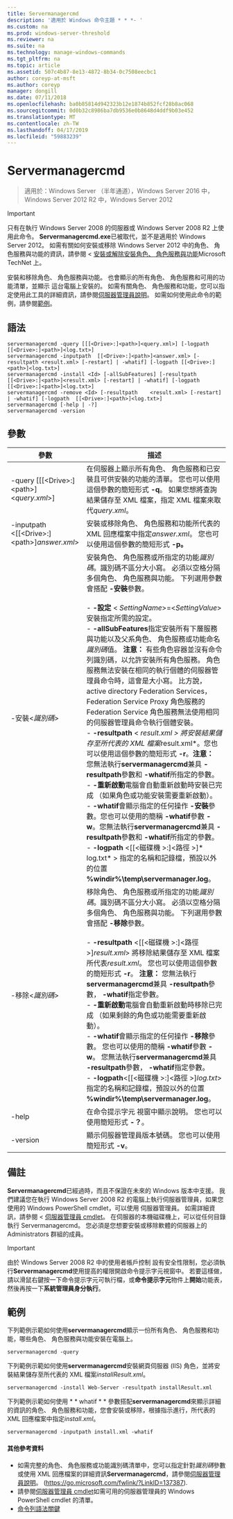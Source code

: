 ```yaml
---
title: Servermanagercmd
description: '適用於 Windows 命令主題 * * *- '
ms.custom: na
ms.prod: windows-server-threshold
ms.reviewer: na
ms.suite: na
ms.technology: manage-windows-commands
ms.tgt_pltfrm: na
ms.topic: article
ms.assetid: 507c4b87-8e13-4872-8b34-0c7508eecbc1
author: coreyp-at-msft
ms.author: coreyp
manager: dongill
ms.date: 07/11/2018
ms.openlocfilehash: ba0b85814d942323b12e1874b852fcf28b8ac068
ms.sourcegitcommit: 0d0b32c8986ba7db9536e0b8648d4ddf9b03e452
ms.translationtype: MT
ms.contentlocale: zh-TW
ms.lasthandoff: 04/17/2019
ms.locfileid: "59883239"
---
```

# <a name="servermanagercmd"></a>Servermanagercmd

>適用於：Windows Server （半年通道），Windows Server 2016 中，Windows Server 2012 R2 中，Windows Server 2012

> [!IMPORTANT]
> 只有在執行 Windows Server 2008 的伺服器或 Windows Server 2008 R2 上使用此命令。 **Servermanagercmd.exe**已被取代，並不是適用於 Windows Server 2012。 如需有關如何安裝或移除 Windows Server 2012 中的角色、 角色服務與功能的資訊，請參閱 <<c0> [ 安裝或解除安裝角色、 角色服務與功能](https://go.microsoft.com/fwlink/?LinkID=239563)Microsoft TechNet 上。

安裝和移除角色、 角色服務與功能。 也會顯示的所有角色、 角色服務和可用的功能清單，並顯示 這台電腦上安裝的。 如需有關角色、 角色服務和功能，您可以指定使用此工具的詳細資訊，請參閱[伺服器管理員說明](https://go.microsoft.com/fwlink/?LinkID=137387)。 如需如何使用此命令的範例，請參閱[範例](#BKMK_examples)。

## <a name="syntax"></a>語法
```
servermanagercmd -query [[[<Drive>:]<path>]<query.xml>] [-logpath   [[<Drive>:]<path>]<log.txt>]
servermanagercmd -inputpath  [[<Drive>:]<path>]<answer.xml> [-resultpath <result.xml> [-restart] | -whatif] [-logpath [[<Drive>:]<path>]<log.txt>]
servermanagercmd -install <Id> [-allSubFeatures] [-resultpath   [[<Drive>:]<path>]<result.xml> [-restart] | -whatif] [-logpath   [[<Drive>:]<path>]<log.txt>]
servermanagercmd -remove <Id> [-resultpath    <result.xml> [-restart] | -whatif] [-logpath  [[<Drive>:]<path>]<log.txt>]
servermanagercmd [-help | -?]
servermanagercmd -version
```

## <a name="parameters"></a>參數
|參數|描述|
|-------|--------|
|-query [[[\<Drive>:]\<path>]\<*query.xml*>]|在伺服器上顯示所有角色、 角色服務和已安裝且可供安裝的功能的清單。 您也可以使用這個參數的簡短形式 **-q**。 如果您想將查詢結果儲存至 XML 檔案，指定 XML 檔案來取代*query.xml*。|
|-inputpath  <[[\<Drive>:]\<path>]*answer.xml*>|安裝或移除角色、 角色服務和功能所代表的 XML 回應檔案中指定*answer.xml*。 您也可以使用這個參數的簡短形式 **-p。**|
|-安裝\<*識別碼*>|安裝角色、 角色服務或所指定的功能*識別碼*。識別碼不區分大小寫。 必須以空格分隔多個角色、 角色服務與功能。 下列選用參數會搭配 **-安裝**參數。<br /><br />-   **-設定** \< *SettingName*>=\<*SettingValue*> 安裝指定所需的設定。<br />-   **-allSubFeatures**指定安裝所有下層服務與功能以及父系角色、 角色服務或功能命名*識別碼*值。 **注意：**    有些角色容器並沒有命令列識別碼，以允許安裝所有角色服務。 角色服務無法安裝在相同的執行個體的伺服器管理員命令時，這會是大小寫。 比方說，active directory Federation Services，Federation Service Proxy 角色服務的 Federation Service 角色服務無法使用相同的伺服器管理員命令執行個體安裝。<br />-   **-resultpath** \< *result.xml > 將安裝結果儲存至所代表的 XML 檔案*result.xml*。您也可以使用這個參數的簡短形式 **-r**。**注意：**   您無法執行**servermanagercmd**兼具 **-resultpath**參數和 **-whatif**所指定的參數。<br />-    **-重新啟動**電腦會自動重新啟動時安裝已完成 （如果角色或功能安裝需要重新啟動）。<br />-    **-whatif**會顯示指定的任何操作 **-安裝**參數。您也可以使用的簡稱 **-whatif**參數 **-w**。您無法執行**servermanagercmd**兼具 **-resultpath**參數和 **-whatif**所指定的參數。<br />-    **-logpath** \<[[\<磁碟機 >:]\<路徑 >]* log.txt* > 指定的名稱和記錄檔，預設以外的位置 **%windir%\temp\servermanager.log**。|
|-移除\<*識別碼*>|移除角色、 角色服務或所指定的功能*識別碼*。識別碼不區分大小寫。 必須以空格分隔多個角色、 角色服務與功能。 下列選用參數會搭配 **-移除**參數。<br /><br />-   **-resultpath** \<[[\<磁碟機 >:]\<路徑 >]*result.xml*> 將移除結果儲存至 XML 檔案所代表*result.xml*。 您也可以使用這個參數的簡短形式 **-r**。 **注意：**    您無法執行**servermanagercmd**兼具 **-resultpath**參數， **-whatif**指定參數。<br />-   **-重新啟動**電腦會自動重新啟動時移除已完成 （如果剩餘的角色或功能需要重新啟動）。<br />-   **-whatif**會顯示指定的任何操作 **-移除**參數。 您也可以使用的簡稱 **-whatif**參數 **-w**。 您無法執行**servermanagercmd**兼具 **-resultpath**參數， **-whatif**指定參數。<br />-   **-logpath**\<[[\<磁碟機 >:]\<路徑 >]*log.txt*> 指定的名稱和記錄檔，預設以外的位置 **%windir%\temp\servermanager.log**。|
|-help|在命令提示字元 視窗中顯示說明。 您也可以使用簡短形式 **-？**。|
|-version|顯示伺服器管理員版本號碼。 您也可以使用簡短形式 **-v**。|

## <a name="remarks"></a>備註
**Servermanagercmd**已經過時，而且不保證在未來的 Windows 版本中支援。 我們建議您在執行 Windows Server 2008 R2 的電腦上執行伺服器管理員，如果您使用的 Windows PowerShell cmdlet，可以使用 伺服器管理員。 如需詳細資訊，請參閱 <<c0> [ 伺服器管理員 cmdlet](https://go.microsoft.com/fwlink/?LinkID=137653)。
在伺服器的本機磁碟機上，可以從任何目錄執行 Servermanagercmd。 您必須是您想要安裝或移除軟體的伺服器上的 Administrators 群組的成員。

> [!IMPORTANT]
> 由於 Windows Server 2008 R2 中的使用者帳戶控制 設有安全性限制，您必須執行**Servermanagercmd**使用提高的權限開啟命令提示字元視窗中。 若要這樣做，請以滑鼠右鍵按一下命令提示字元可執行檔，或**命令提示字元**物件上**開始**功能表，然後再按一下**系統管理員身分執行**。

## <a name="BKMK_examples"></a>範例
下列範例示範如何使用**servermanagercmd**顯示一份所有角色、 角色服務和功能，哪些角色、 角色服務與功能安裝在電腦上。
```
servermanagercmd -query
```
下列範例示範如何使用**servermanagercmd**安裝網頁伺服器 (IIS) 角色，並將安裝結果儲存至所代表的 XML 檔案*installResult.xml*。
```
servermanagercmd -install Web-Server -resultpath installResult.xml
```
下列範例示範如何使用 * * whatif * * 參數搭配**servermanagercmd**來顯示詳細的資訊的角色、 角色服務和功能，您會安裝或移除，根據指示進行，所代表的 XML 回應檔案中指定*install.xml*。
```
servermanagercmd -inputpath install.xml -whatif
```

#### <a name="additional-references"></a>其他參考資料
-   如需完整的角色、 角色服務或功能識別碼清單中，您可以指定針對*識別碼*參數或使用 XML 回應檔案的詳細資訊**Servermanagercmd**，請參閱[伺服器管理員說明](https://go.microsoft.com/fwlink/?LinkID=137387)。 (https://go.microsoft.com/fwlink/?LinkID=137387).
-   請參閱[伺服器管理員 cmdlet](https://go.microsoft.com/fwlink/?LinkID=137653)如需可用的伺服器管理員的 Windows PowerShell cmdlet 的清單。
-   [命令列語法關鍵](command-line-syntax-key.md)
